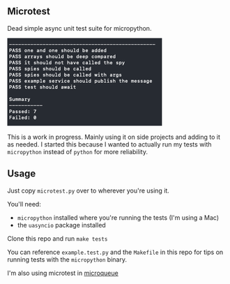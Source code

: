 ## Microtest

Dead simple async unit test suite for micropython.

![tests image](docs/tests.png)

This is a work in progress. Mainly using it on side projects and adding to it as needed.
I started this because I wanted to actually run my tests with `micropython` instead
of `python` for more reliability.

## Usage
Just copy `microtest.py` over to wherever you're using it.

You'll need:
- `micropython` installed where you're running the tests (I'm using a Mac)
- the `uasyncio` package installed

Clone this repo and run `make tests`

You can reference `example.test.py` and the `Makefile` in this repo for tips on
running tests with the `micropython` binary.

I'm also using microtest in [microqueue](https://github.com/rogisolorzano/microqueue)
